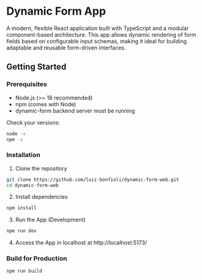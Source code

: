 # Dynamic Form App

A modern, flexible React application built with TypeScript and a modular component-based architecture. This app allows
dynamic rendering of form fields based on configurable input schemas, making it ideal for building adaptable and
reusable form-driven interfaces.

## Getting Started

### Prerequisites

- Node.js (>= 18 recommended)
- npm (comes with Node)
- dynamic-form backend server must be running

Check your versions:

```bash
node -v
npm -v
```

### Installation

1. Clone the repository

```bash
git clone https://github.com/luiz-bonfioli/dynamic-form-web.git
cd dynamic-form-web
```

2. Install dependencies

```bash
npm install
```

3. Run the App (Development)

```bash
npm run dev
```

4. Access the App in localhost at http://localhost:5173/

### Build for Production

```bash
npm run build
```